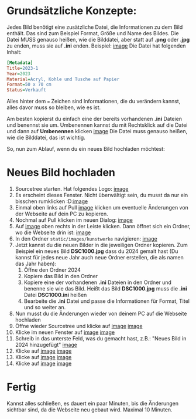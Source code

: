 # Grundsätzliche Konzepte:
Jedes Bild benötigt eine zusätzliche Datei, die Informationen zu dem Bild enthält. Das sind zum Beispiel Format, Größe und Name des Bildes.
Die Datei MUSS genauso heißen, wie die Bilddatei, aber statt auf __.png__ oder __.jpg__ zu enden, muss sie auf __.ini__ enden. 
Beispiel:
[image](docs/Pasted_image_20240515144008.png)
Die Datei hat folgenden Inhalt:
```ini
[Metadata]
Title=2023-1
Year=2023
Material=Acryl, Kohle und Tusche auf Papier
Format=50 x 70 cm
Status=Verkauft
```
Alles hinter dem `=` Zeichen sind Informationen, die du verändern kannst, alles davor muss so bleiben, wie es ist.

Am besten kopierst du einfach eine der bereits vorhandenen __.ini__ Dateien und benennst sie um. Umbenennen kannst du mit Rechtsklick auf die Datei und dann auf __Umbenennen__ klicken [image](docs/Pasted_image_20240515144341.png)
Die Datei muss genauso heißen, wie die Bilddatei, das ist wichtig.

So, nun zum Ablauf, wenn du ein neues Bild hochladen möchtest:
# Neues Bild hochladen
1. Sourcetree starten. Hat folgendes Logo: [image](docs/Pasted_image_20240515140701.png)
2. Es erscheint dieses Fenster. Nicht überwältigt sein, du musst da nur ein bisschen rumklicken :D:[image](docs/Pasted_image_20240515142915.png)
3. Einmal oben links auf Pull [image](docs/Pasted_image_20240515142943.png) klicken um eventuelle Änderungen von der Webseite auf dein PC zu kopieren.
4. Nochmal auf Pull klicken im neuen Dialog: [image](docs/Pasted_image_20240515143041.png)
5. Auf [image](docs/Pasted_image_20240515143117.png) oben rechts in der Leiste klicken. Dann öffnet sich ein Ordner, wo die Webseite drin ist: [image](docs/Pasted_image_20240515143245.png)
6. In den Ordner `static/images/kunstwerke` navigieren: [image](docs/Pasted_image_20240515143352.png)
7. Jetzt kannst du die neuen Bilder in die jeweiligen Ordner kopieren. Zum Beispiel ein neues Bild __DSC1000.jpg__ dass du 2024 gemalt hast (Du kannst für jedes neue Jahr auch neue Ordner erstellen, die als namen das Jahr haben):
	1. Öffne den Ordner 2024
	2. Kopiere das Bild in den Ordner
	3. Kopiere eine der vorhandenen __.ini__ Dateien in den Ordner und benenne sie wie das Bild. Heißt das Bild __DSC1000.jpg__ muss die __.ini__ Datei __DSC1000.ini__ heißen
	4. Bearbeite die __.ini__ Datei und passe die Informationen für Format, Titel und so weiter an.
9. Nun musst du die Änderungen wieder von deinem PC auf die Webseite hochladen
10. Öffne wieder Sourcetree und klicke auf [image](docs/Pasted_image_20240515144958.png)  [image](docs/Pasted_image_20240515144943.png)
11. Klicke im neuen Fenster auf [image](docs/Pasted_image_20240515145052.png) [image](docs/Pasted_image_20240515145121.png)
12. Schreib in das unterste Feld, was du gemacht hast, z.B.: "Neues Bild in 2024 hinzugefügt" [image](docs/Pasted_image_20240515145422.png)
13. Klicke auf [image](docs/Pasted_image_20240515145147.png) [image](docs/Pasted_image_20240515145248.png)
14. Klicke auf [image](docs/Pasted_image_20240515145454.png) [image](docs/Pasted_image_20240515145524.png)
15. Klicke auf [image](docs/Pasted_image_20240515145548.png) [image](docs/Pasted_image_20240515145615.png)
# Fertig 
Kannst alles schließen, es dauert ein paar Minuten, bis die Änderungen sichtbar sind, da die Webseite neu gebaut wird. Maximal 10 Minuten.